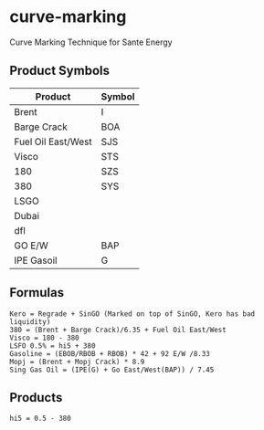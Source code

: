 # curve-marking

Curve Marking Technique for Sante Energy

## Product Symbols

| Product            | Symbol |
| ------------------ | ------ |
| Brent              | I      |
| Barge Crack        | BOA    |
| Fuel Oil East/West | SJS    |
| Visco              | STS    |
| 180                | SZS    |
| 380                | SYS    |
| LSGO               |        |
| Dubai              |        |
| dfl                |        |
| GO E/W             | BAP    |
| IPE Gasoil         | G      |

## Formulas

```
Kero = Regrade + SinGO (Marked on top of SinGO, Kero has bad liquidity)
380 = (Brent + Barge Crack)/6.35 + Fuel Oil East/West
Visco = 180 - 380
LSFO 0.5% = hi5 + 380
Gasoline = (EBOB/RBOB + RBOB) * 42 + 92 E/W /8.33
Mopj = (Brent + Mopj Crack) * 8.9
Sing Gas Oil = (IPE(G) + Go East/West(BAP)) / 7.45
```

## Products

```
hi5 = 0.5 - 380
```
